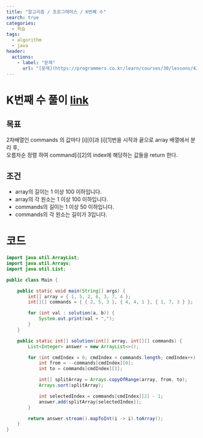 ```yaml
---
title: "알고리즘 / 프로그래머스 / K번째 수"
search: true
categories: 
  - 학습
tags: 
  - algorithm
  - java
header:  
  actions:
    - label: "문제"
      url: "[문제](https://programmers.co.kr/learn/courses/30/lessons/42748)"
---
```

# K번째 수  풀이 [link](https://programmers.co.kr/learn/courses/30/lessons/42748) 

## 목표
2차배열인 commands 의 값마다 [i][0]과 [i][1]번을 시작과 끝으로 array 배열에서 분리 후,  
오름차순 정렬 하여 command[i][2]의 index에 해당하는 값들을 return 한다.

## 조건
-   array의 길이는 1 이상 100 이하입니다.
-   array의 각 원소는 1 이상 100 이하입니다.
-   commands의 길이는 1 이상 50 이하입니다.
-   commands의 각 원소는 길이가 3입니다.

# 코드
```java
import java.util.ArrayList;
import java.util.Arrays;
import java.util.List;

public class Main {

    public static void main(String[] args) {
        int[] array = { 1, 5, 2, 6, 3, 7, 4 };
        int[][] commands = { { 2, 5, 3 }, { 4, 4, 1 }, { 1, 7, 3 } };

        for (int val : solution(a, b)) {
            System.out.print(val + ",");
        }
    }

    public static int[] solution(int[] array, int[][] commands) {
        List<Integer> answer = new ArrayList<>();

        for (int cmdIndex = 0; cmdIndex < commands.length; cmdIndex++) {
            int from = --commands[cmdIndex][0];
            int to = commands[cmdIndex][1];

            int[] splitArray = Arrays.copyOfRange(array, from, to);
            Arrays.sort(splitArray);

            int selectedIndex = commands[cmdIndex][2] - 1;
            answer.add(splitArray[selectedIndex]);
        }

        return answer.stream().mapToInt(i -> i).toArray();
    }
}

```
<!--stackedit_data:
eyJoaXN0b3J5IjpbLTE1ODIxNTE0MzIsOTU0NDkyMDM4LDE4NT
QzNjIyMzYsMTg1NDM2MjIzNl19
-->